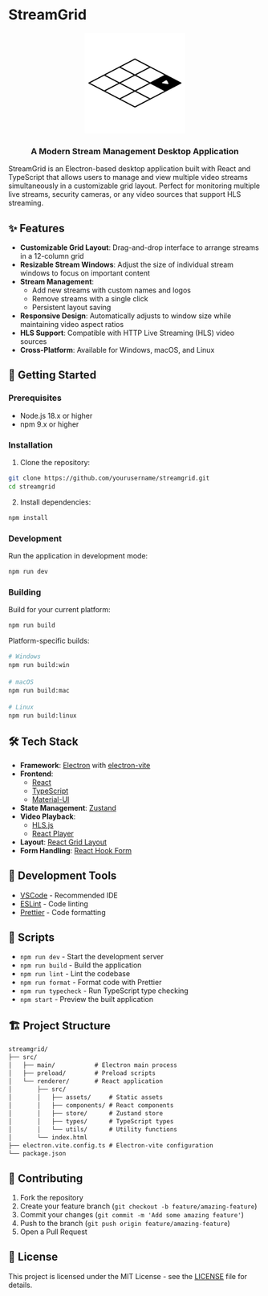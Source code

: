 # StreamGrid

<div align="center">
  <img src="resources/icon.svg" alt="StreamGrid Logo" width="200"/>
  <h3>A Modern Stream Management Desktop Application</h3>
</div>

StreamGrid is an Electron-based desktop application built with React and TypeScript that allows users to manage and view multiple video streams simultaneously in a customizable grid layout. Perfect for monitoring multiple live streams, security cameras, or any video sources that support HLS streaming.

## ✨ Features

- **Customizable Grid Layout**: Drag-and-drop interface to arrange streams in a 12-column grid
- **Resizable Stream Windows**: Adjust the size of individual stream windows to focus on important content
- **Stream Management**:
  - Add new streams with custom names and logos
  - Remove streams with a single click
  - Persistent layout saving
- **Responsive Design**: Automatically adjusts to window size while maintaining video aspect ratios
- **HLS Support**: Compatible with HTTP Live Streaming (HLS) video sources
- **Cross-Platform**: Available for Windows, macOS, and Linux

## 🚀 Getting Started

### Prerequisites

- Node.js 18.x or higher
- npm 9.x or higher

### Installation

1. Clone the repository:
```bash
git clone https://github.com/yourusername/streamgrid.git
cd streamgrid
```

2. Install dependencies:
```bash
npm install
```

### Development

Run the application in development mode:
```bash
npm run dev
```

### Building

Build for your current platform:
```bash
npm run build
```

Platform-specific builds:
```bash
# Windows
npm run build:win

# macOS
npm run build:mac

# Linux
npm run build:linux
```

## 🛠 Tech Stack

- **Framework**: [Electron](https://www.electronjs.org/) with [electron-vite](https://electron-vite.org/)
- **Frontend**:
  - [React](https://reactjs.org/)
  - [TypeScript](https://www.typescriptlang.org/)
  - [Material-UI](https://mui.com/)
- **State Management**: [Zustand](https://github.com/pmndrs/zustand)
- **Video Playback**:
  - [HLS.js](https://github.com/video-dev/hls.js/)
  - [React Player](https://github.com/cookpete/react-player)
- **Layout**: [React Grid Layout](https://github.com/react-grid-layout/react-grid-layout)
- **Form Handling**: [React Hook Form](https://react-hook-form.com/)

## 🧰 Development Tools

- [VSCode](https://code.visualstudio.com/) - Recommended IDE
- [ESLint](https://marketplace.visualstudio.com/items?itemName=dbaeumer.vscode-eslint) - Code linting
- [Prettier](https://marketplace.visualstudio.com/items?itemName=esbenp.prettier-vscode) - Code formatting

## 📝 Scripts

- `npm run dev` - Start the development server
- `npm run build` - Build the application
- `npm run lint` - Lint the codebase
- `npm run format` - Format code with Prettier
- `npm run typecheck` - Run TypeScript type checking
- `npm start` - Preview the built application

## 🏗 Project Structure

```
streamgrid/
├── src/
│   ├── main/           # Electron main process
│   ├── preload/        # Preload scripts
│   └── renderer/       # React application
│       ├── src/
│       │   ├── assets/     # Static assets
│       │   ├── components/ # React components
│       │   ├── store/      # Zustand store
│       │   ├── types/      # TypeScript types
│       │   └── utils/      # Utility functions
│       └── index.html
├── electron.vite.config.ts # Electron-vite configuration
└── package.json
```

## 🤝 Contributing

1. Fork the repository
2. Create your feature branch (`git checkout -b feature/amazing-feature`)
3. Commit your changes (`git commit -m 'Add some amazing feature'`)
4. Push to the branch (`git push origin feature/amazing-feature`)
5. Open a Pull Request

## 📄 License

This project is licensed under the MIT License - see the [LICENSE](LICENSE) file for details.
